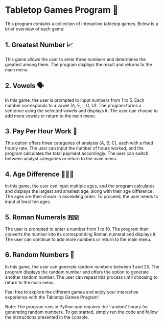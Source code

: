 # Tabletop Games Program 🎲

This program contains a collection of interactive tabletop games. Below is a brief overview of each game:

## 1. Greatest Number 📈

This game allows the user to enter three numbers and determines the greatest among them. The program displays the result and returns to the main menu.

## 2. Vowels 🗣️

In this game, the user is prompted to input numbers from 1 to 5. Each number corresponds to a vowel (A, E, I, O, U). The program forms a sentence using the selected vowels and displays it. The user can choose to add more vowels or return to the main menu.

## 3. Pay Per Hour Work 💼

This option offers three categories of analysts (A, B, C), each with a fixed hourly rate. The user can input the number of hours worked, and the program calculates the total payment accordingly. The user can switch between analyst categories or return to the main menu.

## 4. Age Difference 🧑‍🤝‍🧑

In this game, the user can input multiple ages, and the program calculates and displays the largest and smallest age, along with their age difference. The ages are then shown in ascending order. To proceed, the user needs to input at least ten ages.

## 5. Roman Numerals 🇷🇼

The user is prompted to enter a number from 1 to 10. The program then converts the number into its corresponding Roman numeral and displays it. The user can continue to add more numbers or return to the main menu.

## 6. Random Numbers 🎲

In this game, the user can generate random numbers between 1 and 25. The program displays the random number and offers the option to generate another random number. The user can repeat this process until choosing to return to the main menu.

Feel free to explore the different games and enjoy your interactive experience with the Tabletop Games Program!

Note: The program runs in Python and requires the 'random' library for generating random numbers. To get started, simply run the code and follow the instructions presented in the console.
